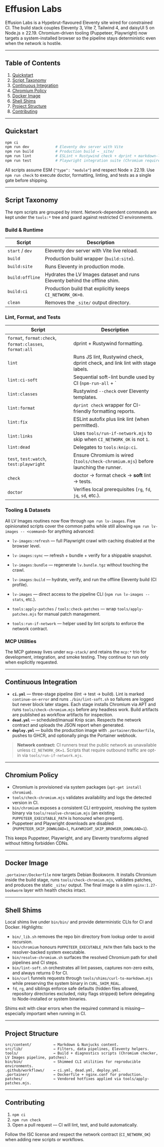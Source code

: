 # Effusion Labs

Effusion Labs is a Hypebrut-flavoured Eleventy site wired for constrained CI. The build stack couples
Eleventy 3, Vite 7, Tailwind 4, and daisyUI 5 on Node.js ≥ 22.19. Chromium-driven tooling (Puppeteer,
Playwright) now targets a system-installed browser so the pipeline stays deterministic even when the
network is hostile.

---

## Table of Contents

1. [Quickstart](#quickstart)
2. [Script Taxonomy](#script-taxonomy)
3. [Continuous Integration](#continuous-integration)
4. [Chromium Policy](#chromium-policy)
5. [Docker Image](#docker-image)
6. [Shell Shims](#shell-shims)
7. [Project Structure](#project-structure)
8. [Contributing](#contributing)

---

## Quickstart

```bash
npm ci
npm run dev            # Eleventy dev server with Vite
npm run build          # Production build → _site/
npm run lint           # ESLint + Rustywind check + dprint + markdown-link-check
npm run test           # Playwright integration suite (Chromium required)
```

All scripts assume ESM (`"type": "module"`) and respect Node ≥ 22.19. Use `npm run check` to execute
doctor, formatting, linting, and tests as a single gate before shipping.

---

## Script Taxonomy

The npm scripts are grouped by intent. Network-dependent commands are kept under the `tools:*` tree
and guard against restricted CI environments.

### Build & Runtime

| Script | Description |
| --- | --- |
| `start` / `dev` | Eleventy dev server with Vite live reload. |
| `build` | Production build wrapper (`build:site`). |
| `build:site` | Runs Eleventy in production mode. |
| `build:offline` | Hydrates the LV Images dataset and runs Eleventy behind the offline shim. |
| `build:ci` | Production build that explicitly keeps `CI_NETWORK_OK=0`. |
| `clean` | Removes the `_site/` output directory. |

### Lint, Format, and Tests

| Script | Description |
| --- | --- |
| `format`, `format:check`, `format:classes`, `format:all` | dprint + Rustywind formatting. |
| `lint` | Runs JS lint, Rustywind check, dprint check, and link lint with stage labels. |
| `lint:ci-soft` | Sequential soft-lint bundle used by CI (`npm-run-all` + `|| true`). |
| `lint:classes` | Rustywind `--check` over Eleventy templates. |
| `lint:format` | `dprint check` wrapper for CI-friendly formatting reports. |
| `lint:fix` | ESLint autofix plus link lint (when permitted). |
| `lint:links` | Uses `tools/run-if-network.mjs` to skip when `CI_NETWORK_OK` is not `1`. |
| `lint:dead` | Delegates to `tools:knip:ci`. |
| `test`, `test:watch`, `test:playwright` | Ensure Chromium is wired (`tools/check-chromium.mjs`) before launching the runner. |
| `check` | doctor → format check → **soft** lint → tests. |
| `doctor` | Verifies local prerequisites (`rg`, `fd`, `jq`, `sd`, etc.). |

### Tooling & Datasets

All LV Images routines now flow through `npm run lv-images`. Five opinionated scripts cover the
common paths while still allowing `npm run lv-images -- <command>` for anything advanced:

- `lv-images:refresh` — full Playwright crawl with caching disabled at the browser level.
- `lv-images:sync` — refresh + bundle + verify for a shippable snapshot.
- `lv-images:bundle` — regenerate `lv.bundle.tgz` without touching the crawl.
- `lv-images:build` — hydrate, verify, and run the offline Eleventy build (CI profile).
- `lv-images` — direct access to the pipeline CLI (`npm run lv-images -- stats`, etc.).

- `tools:apply-patches` / `tools:check-patches` — wrap `tools/apply-patches.mjs` for manual patch
  management.
- `tools:run-if-network` — helper used by lint scripts to enforce the network contract.

### MCP Utilities

The MCP gateway lives under `mcp-stack/` and retains the `mcp:*` trio for development, integration,
and smoke testing. They continue to run only when explicitly requested.

---

## Continuous Integration

- **`ci.yml`** — three-stage pipeline (lint → test → build). Lint is marked `continue-on-error` and
  runs `./bin/lint-soft.sh` so failures are logged but never block later stages. Each stage installs
  Chromium via APT and runs `tools/check-chromium.mjs` before any headless work.
  Build artifacts are published as workflow artifacts for inspection.
- **`dead.yml`** — scheduled/manual Knip scan. Respects the network contract and uploads the JSON
  report when generated.
- **`deploy.yml`** — builds the production image with `.portainer/Dockerfile`, pushes to GHCR, and
  optionally pings the Portainer webhook.

> **Network contract:** CI runners treat the public network as unavailable unless
> `CI_NETWORK_OK=1`. Scripts that require outbound traffic are opt-in via `tools/run-if-network.mjs`.

---

## Chromium Policy

- Chromium is provisioned via system packages (`apt-get install chromium`).
- `tools/check-chromium.mjs` validates availability and logs the detected version in CI.
- `bin/chromium` exposes a consistent CLI entrypoint, resolving the system binary via
  `tools/resolve-chromium.mjs` (an existing `PUPPETEER_EXECUTABLE_PATH` is honoured when present).
- Puppeteer and Playwright downloads are disabled (`PUPPETEER_SKIP_DOWNLOAD=1`,
  `PLAYWRIGHT_SKIP_BROWSER_DOWNLOAD=1`).

This keeps Puppeteer, Playwright, and any Eleventy transforms aligned without hitting forbidden CDNs.

---

## Docker Image

`.portainer/Dockerfile` now targets Debian Bookworm. It installs Chromium inside the build stage,
runs `tools/check-chromium.mjs`, validates patches, and produces the static `_site/` output. The
final image is a slim `nginx:1.27-bookworm` layer with health checks intact.

---

## Shell Shims

Local shims live under `bin/bin/` and provide deterministic CLIs for CI and Docker. Highlights:

- `bin/_lib.sh` removes the repo bin directory from lookup order to avoid recursion.
- `bin/chromium` honours `PUPPETEER_EXECUTABLE_PATH` then falls back to the resolver-backed system
  executable.
- `bin/resolve-chromium.sh` surfaces the resolved Chromium path for shell pipelines and CI steps.
- `bin/lint-soft.sh` orchestrates all lint passes, captures non-zero exits, and always returns 0 for
  CI.
- `bin/curl` funnels requests through `tools/shims/curl-to-markdown.mjs` while preserving the system
  binary in `CURL_SHIM_REAL`.
- `fd`, `rg`, and siblings enforce safe defaults (hidden files allowed, repository directories
  excluded, risky flags stripped) before delegating to Node-installed or system binaries.

Shims exit with clear errors when the required command is missing—especially important when running
in CI.

---

## Project Structure

```
src/content/          → Markdown & Nunjucks content.
src/lib/              → Filters, data pipelines, Eleventy helpers.
tools/                → Build + diagnostics scripts (Chromium checker, LV Images pipeline, patches).
bin/bin/              → Shimmed CLI utilities for reproducible environments.
.github/workflows/    → ci.yml, dead.yml, deploy.yml.
.portainer/           → Dockerfile + nginx.conf for production.
patches/              → Vendored hotfixes applied via tools/apply-patches.mjs.
```

---

## Contributing

1. `npm ci`
2. `npm run check`
3. Open a pull request — CI will lint, test, and build automatically.

Follow the ISC license and respect the network contract (`CI_NETWORK_OK`) when adding new scripts or
workflows.
